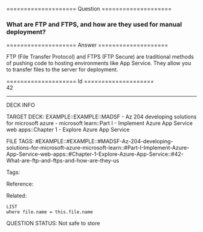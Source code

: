 ==================== Question ====================  

### What are FTP and FTPS, and how are they used for manual deployment?  

==================== Answer ====================  

FTP (File Transfer Protocol) and FTPS (FTP Secure) are traditional methods of pushing code to hosting environments like App Service. They allow you to transfer files to the server for deployment.

==================== Id ====================  
42

---

DECK INFO

TARGET DECK: EXAMPLE::EXAMPLE::MADSF - Az 204 developing solutions for microsoft azure - microsoft learn::Part I - Implement Azure App Service web apps::Chapter 1 - Explore Azure App Service

FILE TAGS: #EXAMPLE::#EXAMPLE::#MADSF-Az-204-developing-solutions-for-microsoft-azure-microsoft-learn::#Part-I-Implement-Azure-App-Service-web-apps::#Chapter-1-Explore-Azure-App-Service::#42-What-are-ftp-and-ftps-and-how-are-they-us

Tags:

Reference:

Related:

```dataview
LIST
where file.name = this.file.name
```

QUESTION STATUS: Not safe to store
